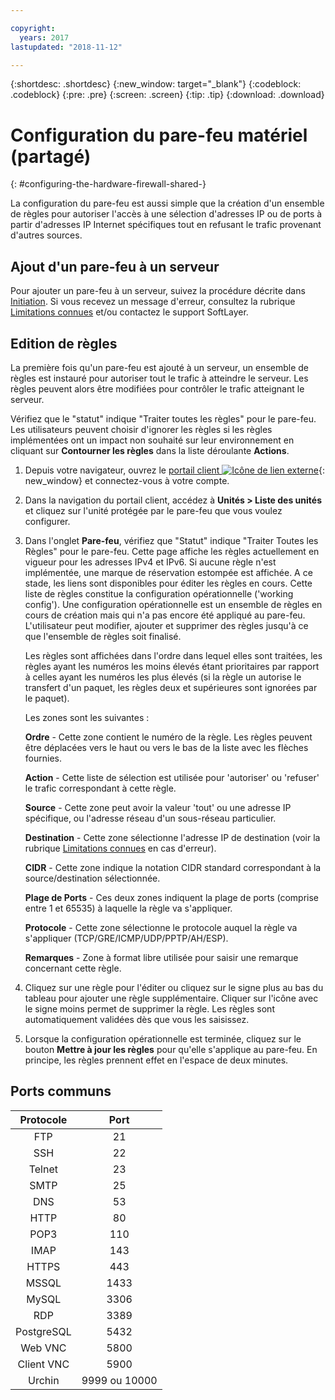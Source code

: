 ```yaml
---

copyright:
  years: 2017
lastupdated: "2018-11-12"

---
```


{:shortdesc: .shortdesc}
{:new_window: target="_blank"}
{:codeblock: .codeblock}
{:pre: .pre}
{:screen: .screen}
{:tip: .tip}
{:download: .download}

# Configuration du pare-feu matériel (partagé)
{: #configuring-the-hardware-firewall-shared-}

La configuration du pare-feu est aussi simple que la création d'un ensemble de règles pour autoriser l'accès à une sélection d'adresses IP ou de ports à partir d'adresses IP Internet spécifiques tout en refusant le trafic provenant d'autres sources.

## Ajout d'un pare-feu à un serveur

Pour ajouter un pare-feu à un serveur, suivez la procédure décrite dans [Initiation](/docs/infrastructure/hardware-firewall-shared?topic=hardware-firewall-shared-getting-started-with-hardware-firewall-shared). Si vous recevez un message d'erreur, consultez la rubrique [Limitations connues](/docs/infrastructure/hardware-firewall-shared?topic=hardware-firewall-shared-known-limitations-with-hardware-firewall-shared-) et/ou contactez le support SoftLayer.

## Edition de règles

La première fois qu'un pare-feu est ajouté à un serveur, un ensemble de règles est instauré pour autoriser tout le trafic à atteindre le serveur. Les règles peuvent alors être modifiées pour contrôler le trafic atteignant le serveur.

Vérifiez que le "statut" indique "Traiter toutes les règles" pour le pare-feu. Les utilisateurs peuvent choisir d'ignorer les règles si les règles implémentées ont un impact non souhaité sur leur environnement en cliquant sur **Contourner les règles** dans la liste déroulante **Actions**.

1. Depuis votre navigateur, ouvrez le [portail client ![Icône de lien externe](../../icons/launch-glyph.svg "Icône de lien externe")](https://control.softlayer.com/){: new_window} et connectez-vous à votre compte.
2. Dans la navigation du portail client, accédez à **Unités > Liste des unités** et cliquez sur l'unité protégée par le pare-feu que vous voulez configurer.
3. Dans l'onglet **Pare-feu**, vérifiez que "Statut" indique "Traiter Toutes les Règles" pour le pare-feu.  Cette page affiche les règles actuellement en vigueur pour les adresses IPv4 et IPv6. Si aucune règle n'est implémentée, une marque de réservation estompée est affichée. A ce stade, les liens sont disponibles pour éditer les règles en cours.  Cette liste de règles constitue la configuration opérationnelle ('working config'). Une configuration opérationnelle est un ensemble de règles en cours de création mais qui n'a pas encore été appliqué au pare-feu. L'utilisateur peut modifier, ajouter et supprimer des règles jusqu'à ce que l'ensemble de règles soit finalisé. 

     Les règles sont affichées dans l'ordre dans lequel elles sont traitées, les règles ayant les numéros les moins élevés étant prioritaires par rapport à celles ayant les numéros les plus élevés (si la règle un autorise le transfert d'un paquet, les règles deux et supérieures sont ignorées par le paquet).
     
     Les zones sont les suivantes :

      **Ordre** - Cette zone contient le numéro de la règle.  Les règles peuvent être déplacées vers le haut ou vers le bas de la liste avec les flèches fournies.
      
      **Action** - Cette liste de sélection est utilisée pour 'autoriser' ou 'refuser' le trafic correspondant à cette règle.
      
      **Source** - Cette zone peut avoir la valeur 'tout' ou une adresse IP spécifique, ou l'adresse réseau d'un sous-réseau particulier.
      
      **Destination** - Cette zone sélectionne l'adresse IP de destination (voir la rubrique [Limitations connues](/docs/infrastructure/hardware-firewall-shared?topic=hardware-firewall-shared-known-limitations-with-hardware-firewall-shared-) en cas d'erreur).
      
      **CIDR** - Cette zone indique la notation CIDR standard correspondant à la source/destination sélectionnée.
      
      **Plage de Ports** - Ces deux zones indiquent la plage de ports (comprise entre 1 et 65535) à laquelle la règle va s'appliquer.
      
      **Protocole** - Cette zone sélectionne le protocole auquel la règle va s'appliquer (TCP/GRE/ICMP/UDP/PPTP/AH/ESP).
      
      **Remarques** - Zone à format libre utilisée pour saisir une remarque concernant cette règle.

4. Cliquez sur une règle pour l'éditer ou cliquez sur le signe plus au bas du tableau pour ajouter une règle supplémentaire. Cliquer sur l'icône avec le signe moins permet de supprimer la règle. Les règles sont automatiquement validées dès que vous les saisissez.
5. Lorsque la configuration opérationnelle est terminée, cliquez sur le bouton **Mettre à jour les règles** pour qu'elle s'applique au pare-feu. En principe, les règles prennent effet en l'espace de deux minutes.

## Ports communs

| Protocole | Port |
| :-----: | :-----: |
| FTP | 21 |
| SSH | 22 |
| Telnet | 23 |
| SMTP | 25 |
| DNS | 53 |
| HTTP | 80 |
| POP3 | 110 |
| IMAP | 143 |
| HTTPS | 443 |
| MSSQL | 1433 |
| MySQL | 3306 |
| RDP | 3389 |
| PostgreSQL | 5432 |
| Web VNC | 5800 |
| Client VNC | 5900 |
| Urchin | 9999 ou 10000 ||
